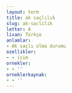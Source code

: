 ```yaml
---
layout: term
title: ak saçlılık
slug: ak-saclilik
letter: A
lisan: Türkçe
anlamlar:
- Ak saçlı olma durumu
ozellikler:
- - isim
ornekler:
- - ''
orneklerkaynak:
- - ''
---
```

